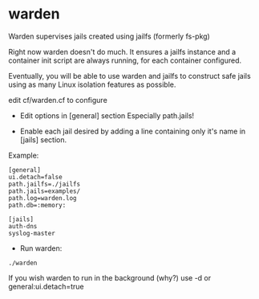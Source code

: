 # warden
Warden supervises jails created using jailfs (formerly fs-pkg)

Right now warden doesn't do much. It ensures a jailfs instance and a
container init script are always running, for each container configured.


Eventually, you will be able to use warden and jailfs to construct
safe jails using as many Linux isolation features as possible.

edit cf/warden.cf to configure
* Edit options in [general] section
Especially path.jails!

* Enable each jail desired by adding a line containing only it's name in [jails] section.

Example:
```
[general]
ui.detach=false
path.jailfs=./jailfs
path.jails=examples/
path.log=warden.log
path.db=:memory:

[jails]
auth-dns
syslog-master
```

* Run warden:
```
./warden
```

If you wish warden to run in the background (why?) use -d or general:ui.detach=true
